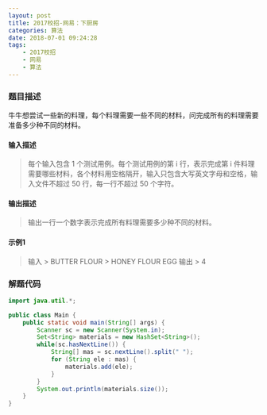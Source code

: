 ```yaml
---
layout: post
title: 2017校招-网易：下厨房
categories: 算法
date: 2018-07-01 09:24:28
tags:
    - 2017校招
    - 网易
    - 算法
---
```

### 题目描述
牛牛想尝试一些新的料理，每个料理需要一些不同的材料，问完成所有的料理需要准备多少种不同的材料。
#### 输入描述
> 每个输入包含 1 个测试用例。每个测试用例的第 i 行，表示完成第 i 件料理需要哪些材料，各个材料用空格隔开，输入只包含大写英文字母和空格，输入文件不超过 50 行，每一行不超过 50 个字符。

#### 输出描述
> 输出一行一个数字表示完成所有料理需要多少种不同的材料。

<!-- more -->

#### 示例1
> 输入
    > BUTTER FLOUR
    > HONEY FLOUR EGG
> 输出
    > 4

### 解题代码
```Java
import java.util.*;

public class Main {
    public static void main(String[] args) {
        Scanner sc = new Scanner(System.in);
        Set<String> materials = new HashSet<String>();
        while(sc.hasNextLine()) {
            String[] mas = sc.nextLine().split(" ");
            for (String ele : mas) {
                materials.add(ele);
            }
        }
        System.out.println(materials.size());
    }
}
```